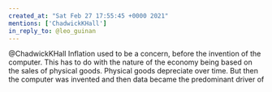 ```yaml
---
created_at: "Sat Feb 27 17:55:45 +0000 2021"
mentions: ['ChadwickKHall']
in_reply_to: @leo_guinan
---
```


@ChadwickKHall Inflation used to be a concern, before the invention of the computer. This has to do with the nature of the economy being based on the sales of physical goods. Physical goods depreciate over time. But then the computer was invented and then data became the predominant driver of